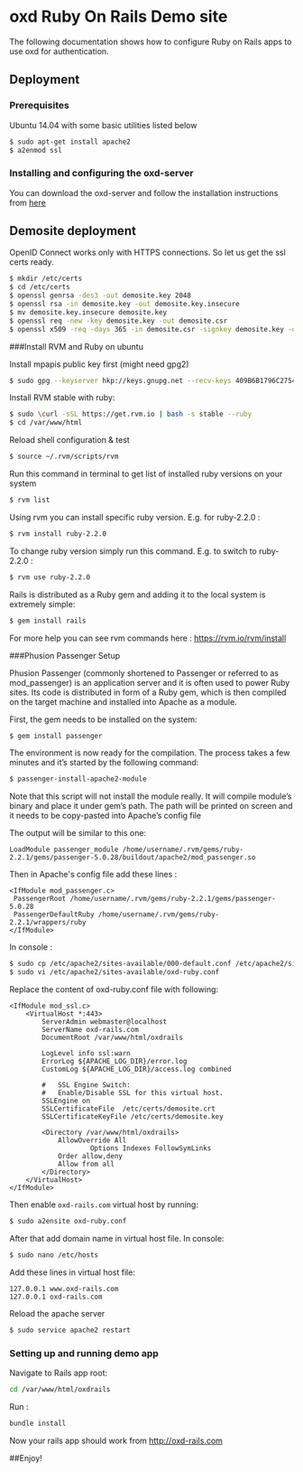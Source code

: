 # oxd Ruby On Rails Demo site

The following documentation shows how to configure Ruby on Rails apps to use oxd for authentication. 

## Deployment

### Prerequisites

Ubuntu 14.04 with some basic utilities listed below

```bash
$ sudo apt-get install apache2
$ a2enmod ssl
```

### Installing and configuring the oxd-server
You can download the oxd-server and follow the installation instructions from [here](https://www.gluu.org/docs-oxd)

## Demosite deployment

OpenID Connect works only with HTTPS connections. So let us get the ssl certs ready.
```bash
$ mkdir /etc/certs
$ cd /etc/certs
$ openssl genrsa -des3 -out demosite.key 2048
$ openssl rsa -in demosite.key -out demosite.key.insecure
$ mv demosite.key.insecure demosite.key
$ openssl req -new -key demosite.key -out demosite.csr
$ openssl x509 -req -days 365 -in demosite.csr -signkey demosite.key -out demosite.crt
```

###Install RVM and Ruby on ubuntu

Install mpapis public key first (might need gpg2) 

```bash
$ sudo gpg --keyserver hkp://keys.gnupg.net --recv-keys 409B6B1796C275462A1703113804BB82D39DC0E3
```

Install RVM stable with ruby:

```bash
$ sudo \curl -sSL https://get.rvm.io | bash -s stable --ruby
$ cd /var/www/html
```

Reload shell configuration & test
```bash
$ source ~/.rvm/scripts/rvm
```

Run this command in terminal to get list of installed ruby versions on your system
```bash
$ rvm list
```

Using rvm you can install specific ruby version. E.g. for ruby-2.2.0 :
```bash
$ rvm install ruby-2.2.0
```

To change ruby version simply run this command. E.g. to switch to ruby-2.2.0 :
```bash
$ rvm use ruby-2.2.0
```

Rails is distributed as a Ruby gem and adding it to the local system is extremely simple:
```bash
$ gem install rails 
```

For more help you can see rvm commands here :
https://rvm.io/rvm/install

###Phusion Passenger Setup 

Phusion Passenger (commonly shortened to Passenger or referred to as mod_passenger) is an application server and it is often used to power Ruby sites. Its code is distributed in form of a Ruby gem, which is then compiled on the target machine and installed into Apache as a module.

First, the gem needs to be installed on the system:
```bash
$ gem install passenger
```

The environment is now ready for the compilation. The process takes a few minutes and it’s started by the following command:
```bash
$ passenger-install-apache2-module
```

Note that this script will not install the module really. It will compile module’s binary and place it under gem’s path. The path will be printed on screen and it needs to be copy-pasted into Apache’s config file 

The output will be similar to this one:
```
LoadModule passenger_module /home/username/.rvm/gems/ruby-2.2.1/gems/passenger-5.0.28/buildout/apache2/mod_passenger.so
```

Then in Apache's config file add these lines :
```
<IfModule mod_passenger.c>
 PassengerRoot /home/username/.rvm/gems/ruby-2.2.1/gems/passenger-5.0.28
 PassengerDefaultRuby /home/username/.rvm/gems/ruby-2.2.1/wrappers/ruby
</IfModule>
```

In console :
```bash
$ sudo cp /etc/apache2/sites-available/000-default.conf /etc/apache2/sites-available/oxd-ruby.conf
$ sudo vi /etc/apache2/sites-available/oxd-ruby.conf
```
Replace the content of oxd-ruby.conf file with following:
```
<IfModule mod_ssl.c>
	<VirtualHost *:443>
		ServerAdmin webmaster@localhost
		ServerName oxd-rails.com
		DocumentRoot /var/www/html/oxdrails

		LogLevel info ssl:warn
		ErrorLog ${APACHE_LOG_DIR}/error.log
		CustomLog ${APACHE_LOG_DIR}/access.log combined

		#   SSL Engine Switch:
		#   Enable/Disable SSL for this virtual host.
		SSLEngine on
		SSLCertificateFile	/etc/certs/demosite.crt
		SSLCertificateKeyFile /etc/certs/demosite.key

		<Directory /var/www/html/oxdrails>
			AllowOverride All
            		Options Indexes FollowSymLinks
			Order allow,deny
			Allow from all
		</Directory>
	</VirtualHost>
</IfModule>
```

Then enable `oxd-rails.com` virtual host by running:
```bash
$ sudo a2ensite oxd-ruby.conf 
```

After that add domain name in virtual host file.
In console:
```bash
$ sudo nano /etc/hosts
```

Add these lines in virtual host file:
```
127.0.0.1 www.oxd-rails.com
127.0.0.1 oxd-rails.com
```

Reload the apache server
```bash
$ sudo service apache2 restart
```
### Setting up and running demo app

Navigate to Rails app root:
```bash
cd /var/www/html/oxdrails
```

Run :
```bash
bundle install
```

Now your rails app should work from http://oxd-rails.com

##Enjoy!
